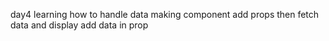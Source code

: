 day4 learning how to handle data making component add props then fetch data and display add data in prop 